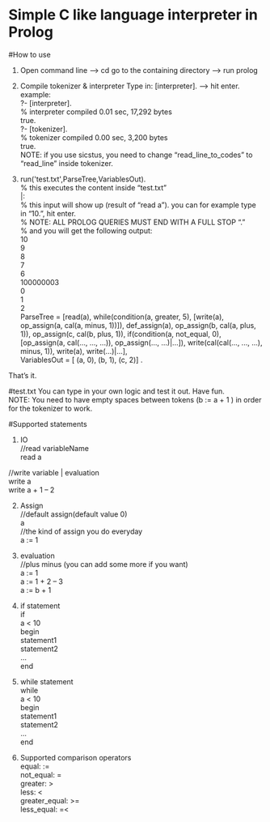 Simple C like language interpreter in Prolog
============================================

#How to use
1. Open command line —> cd go to the containing directory —> run prolog

2. Compile tokenizer & interpreter
Type in: [interpreter]. —> hit enter.  
example:  
?- [interpreter].  
% interpreter compiled 0.01 sec, 17,292 bytes  
true.  
?- [tokenizer].  
% tokenizer compiled 0.00 sec, 3,200 bytes  
true.  
NOTE: if you use sicstus, you need to change “read_line_to_codes” to “read_line” inside tokenizer.  

3. run('test.txt',ParseTree,VariablesOut).  
% this executes the content inside “test.txt”  
|:  
% this input will show up (result of “read a”). you can for example type in “10.”, hit enter.  
% NOTE: ALL PROLOG QUERIES MUST END WITH A FULL STOP “.”  
% and you will get the following output:  
10  
9  
8  
7  
6  
100000003  
0  
1  
2  
ParseTree = [read(a), while(condition(a, greater, 5), [write(a), op_assign(a, cal(a, minus, 1))]), def_assign(a), op_assign(b, cal(a, plus, 1)), op_assign(c, cal(b, plus, 1)), if(condition(a, not_equal, 0), [op_assign(a, cal(..., ..., ...)), op_assign(..., ...)|...]), write(cal(cal(..., ..., ...), minus, 1)), write(a), write(...)|...],  
VariablesOut = [ (a, 0), (b, 1), (c, 2)] .  

That’s it.  

#test.txt
You can type in your own logic and test it out. Have fun.  
NOTE: You need to have empty spaces between tokens (b := a + 1 ) in order for the tokenizer to work.  

#Supported statements

1. IO  
//read variableName  
read a  

//write variable | evaluation  
write a  
write a + 1 – 2  

2. Assign  
//default assign(default value 0)  
a  
//the kind of assign you do everyday  
a := 1  

3. evaluation  
//plus minus (you can add some more if you want)  
a := 1  
a := 1 + 2 – 3  
a := b + 1  

4. if statement  
if  
a < 10  
begin  
statement1  
statement2  
...  
end  


5. while statement  
while  
a < 10  
begin  
statement1  
statement2  
...  
end  

6. Supported comparison operators  
equal: :=  
not_equal: \=  
greater: >  
less: <  
greater_equal: >=  
less_equal: =<  

